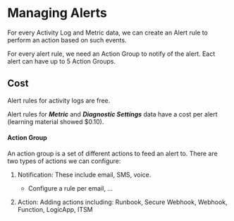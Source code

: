 # Managing Alerts

For every Activity Log and Metric data, we can create an Alert rule to perform an action based on such events.

For every alert rule, we need an Action Group to notify of the alert. Eact alert can have up to 5 Action Groups.


## Cost

Alert rules for activity logs are free.

Alert rules for ***Metric*** and ***Diagnostic Settings*** data have a cost per alert (learning material showed $0.10).

#### Action Group

An action group is a set of different actions to feed an alert to. There are two types of actions we can configure:

1. Notification: These include email, SMS, voice.
    - Configure a rule per email, ...

2. Action: Adding actions including: Runbook, Secure Webhook, Webhook, Function, LogicApp, ITSM


